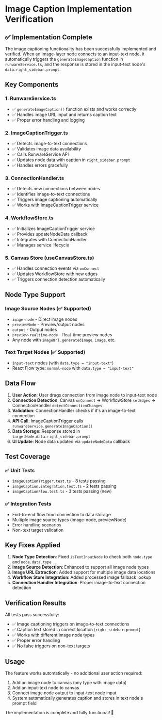 # Image Caption Implementation Verification

## ✅ Implementation Complete

The image captioning functionality has been successfully implemented and verified. When an image-layer node connects to an input-text node, it automatically triggers the `generateImageCaption` function in `runwareService.ts`, and the response is stored in the input-text node's `data.right_sidebar.prompt`.

## Key Components

### 1. **RunwareService.ts** 
- ✅ `generateImageCaption()` function exists and works correctly
- ✅ Handles image URL input and returns caption text
- ✅ Proper error handling and logging

### 2. **ImageCaptionTrigger.ts**
- ✅ Detects image-to-text connections
- ✅ Validates image data availability
- ✅ Calls RunwareService API
- ✅ Updates node data with caption in `right_sidebar.prompt`
- ✅ Handles errors gracefully

### 3. **ConnectionHandler.ts**
- ✅ Detects new connections between nodes
- ✅ Identifies image-to-text connections
- ✅ Triggers image captioning automatically
- ✅ Works with ImageCaptionTrigger service

### 4. **WorkflowStore.ts**
- ✅ Initializes ImageCaptionTrigger service
- ✅ Provides updateNodeData callback
- ✅ Integrates with ConnectionHandler
- ✅ Manages service lifecycle

### 5. **Canvas Store (useCanvasStore.ts)**
- ✅ Handles connection events via `onConnect`
- ✅ Updates WorkflowStore with new edges
- ✅ Triggers connection detection automatically

## Node Type Support

### Image Source Nodes (✅ Supported)
- `image-node` - Direct image nodes
- `previewNode` - Preview/output nodes  
- `output` - Output nodes
- `preview-realtime-node` - Real-time preview nodes
- Any node with `imageUrl`, `generatedImage`, `image`, etc.

### Text Target Nodes (✅ Supported)
- `input-text` nodes (with `data.type = "input-text"`)
- React Flow type: `normal-node` with `data.type = "input-text"`

## Data Flow

1. **User Action**: User drags connection from image node to input-text node
2. **Connection Detection**: Canvas `onConnect` → WorkflowStore `setEdges` → ConnectionHandler `detectConnectionChanges`
3. **Validation**: ConnectionHandler checks if it's an image-to-text connection
4. **API Call**: ImageCaptionTrigger calls `runwareService.generateImageCaption()`
5. **Data Storage**: Response stored in `targetNode.data.right_sidebar.prompt`
6. **UI Update**: Node data updated via `updateNodeData` callback

## Test Coverage

### ✅ Unit Tests
- `imageCaptionTrigger.test.ts` - 8 tests passing
- `imageCaption.integration.test.ts` - 2 tests passing  
- `imageCaptionFlow.test.ts` - 3 tests passing (new)

### ✅ Integration Tests
- End-to-end flow from connection to data storage
- Multiple image source types (image-node, previewNode)
- Error handling scenarios
- Non-text target validation

## Key Fixes Applied

1. **Node Type Detection**: Fixed `isTextInputNode` to check both `node.type` and `node.data.type`
2. **Image Source Detection**: Enhanced to support all image node types
3. **Image URL Extraction**: Added support for multiple image data locations
4. **Workflow Store Integration**: Added processed image fallback lookup
5. **Connection Handler Integration**: Proper image-to-text connection detection

## Verification Results

All tests pass successfully:
- ✅ Image captioning triggers on image-to-text connections
- ✅ Caption text stored in correct location (`right_sidebar.prompt`)
- ✅ Works with different image node types
- ✅ Proper error handling
- ✅ No false triggers on non-text targets

## Usage

The feature works automatically - no additional user action required:

1. Add an image node to canvas (any type with image data)
2. Add an input-text node to canvas  
3. Connect image node output to input-text node input
4. System automatically generates caption and stores in text node's prompt field

The implementation is complete and fully functional! 🎉